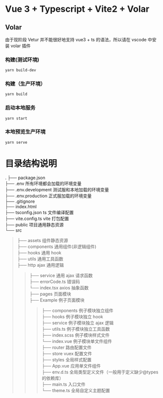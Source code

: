 # Vue 3 + Typescript + Vite2 + Volar

## Volar

由于现阶段 Vetur 并不能很好地支持 vue3 + ts 的语法，所以请在 vscode 中安装 volar 插件

### 构建(测试环境)

```bash
yarn build-dev
```

### 构建（生产环境）

```bash
yarn build
```

### 启动本地服务

```bash
yarn start
```

### 本地预览生产环境

```bash
yarn serve
```

# 目录结构说明

.
├── package.json  
├── .env 所有环境都会加载的环境变量  
├── .env.development 测试服和本地加载的环境变量  
├── .env.production 正式服加载的环境变量  
├── .gitignore  
├── index.html  
├── tsconfig.json ts 文件编译配置  
├── vite.config.ts vite 打包配置  
├── public 项目通用静态资源  
└── src  
 >├── assets 组件静态资源  
 >├── components 通用组件(非逻辑组件)  
 >├── hooks 通用 hook  
 >├── utils 通用工具函数  
 >├── http ajax 通用逻辑  
 >>├── service 通用 ajax 请求函数  
 >>├── errorCode.ts 错误码  
 >>└── index.tsx axios 抽象函数  
 >├── pages 页面模块  
 >>├── Example 例子页面模块  
 >>>├── components 例子模块独立组件  
 >>>├── hooks 例子模块独立 hook  
 >>>├── service 例子模块独立 ajax 逻辑  
 >>>├── utils.ts 例子模块独立工具函数  
 >>>├── index.scss 例子模块样式文件  
 >>>└── index.vue 例子模块单文件组件  
 >├── router 路由配置文件  
 >├── store vuex 配置文件  
 >├── styles 全局样式配置  
 >├── App.vue 应用单文件组件  
 >├── env.d.ts 全局类型定义文件（一般用于定义缺少@types 的依赖库）  
 >├── main.ts 入口文件  
 >└── theme.ts 全局自定义主题配置
